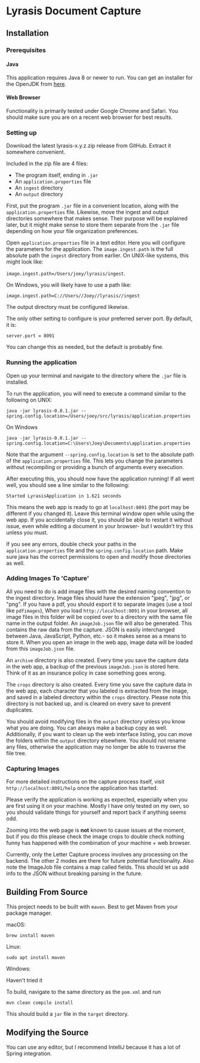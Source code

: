 # Lyrasis Document Capture
## Installation
### Prerequisites
#### Java
This application requires Java 8 or newer to run. You can get an installer for the OpenJDK from [here](https://adoptopenjdk.net). 

#### Web Browser
Functionality is primarily tested under Google Chrome and Safari. You should make sure you are on a recent web browser for best results.

### Setting up
Download the latest lyrasis-x.y.z.zip release from GitHub. Extract it somewhere convenient.

Included in the zip file are 4 files:

* The program itself, ending in `.jar`
* An `application.properties` file
* An `ingest` directory
* An `output` directory

First, put the program `.jar` file in a convenient location, along with the `application.properties` file. Likewise, move the ingest and output directories somewhere that makes sense. Their purpose will be explained later, but it might make sense to store them separate from the `.jar` file depending on how your file organization preferences.

Open `application.properties` file in a text editor. Here you will configure the parameters for the application. The `image.ingest.path` is the full absolute path the `ingest` directory from earlier. On UNIX-like systems, this might look like:

`image.ingest.path=/Users/joey/lyrasis/ingest`.
 
On Windows, you will likely have to use a path like:
 
`image.ingest.path=C://Users//Joey//lyrasis//ingest`

 
The output directory must be configured likewise.
 
The only other setting to configure is your preferred server port. By default, it is:
 
`server.port = 8091`
 
You can change this as needed, but the default is probably fine.
 
### Running the application
Open up your terminal and navigate to the directory where the `.jar` file is installed.

To run the application, you will need to execute a command similar to the following on UNIX:

`java -jar lyrasis-0.0.1.jar --spring.config.location=/Users/joey/src/lyrasis/application.properties`

On Windows

`java -jar lyrasis-0.0.1.jar --spring.config.location=C:\Users\Joey\Documents\application.properties`

Note that the argument `--spring.config.location` is set to the absolute path of the `application.properties` file. This lets you change the parameters without recompiling or providing a bunch of arguments every execution.

After executing this, you should now have the application running! If all went well, you should see a line similar to the following:

`Started LyrasisApplication in 1.621 seconds`

This means the web app is ready to go at `localhost:8091` (the port may be different if you changed it). Leave this terminal window open while using the web app. If you accidentally close it, you should be able to restart it without issue, even while editing a document in your browser- but I wouldn't try this unless you must. 

If you see any errors, double check your paths in the `application.properties` file and the `spring.config.location` path. Make sure java has the correct permissions to open and modify those directories as well.

### Adding Images To 'Capture'

All you need to do is add image files with the desired naming convention to the ingest directory. Image files should have the extension "jpeg", "jpg", or "png". If you have a pdf, you should export it to separate images (use a tool like `pdfimages`), When you load `http://localhost:8091` in your browser, all image files in this folder will be copied over to a directory with the same file name in the output folder. An `imageJob.json` file will also be generated. This contains the raw data from the capture. JSON is easily interchanged between Java, JavaScript, Python, etc.- so it makes sense as a means to store it.  When you open an image in the web app, image data will be loaded from this `imageJob.json` file.

An `archive` directory is also created. Every time you save the capture data in the web app, a backup of the previous `imageJob.json` is stored here. Think of it as an insurance policy in case something goes wrong. 

The `crops` directory is also created. Every time you save the capture data in the web app, each character that you labeled is extracted from the image, and saved in a labeled directory within the `crops` directory. Please note this directory is not backed up, and is cleared on every save to prevent duplicates.

You should avoid modifying files in the `output` directory unless you know what you are doing. You can always make a backup copy as well. Additionally, if you want to clean up the web interface listing, you can move the folders within the `output` directory elsewhere. You should not rename any files, otherwise the application may no longer be able to traverse the file tree.

### Capturing Images

For more detailed instructions on the capture process itself, visit `http://localhost:8091/help` once the application has started.

Please verify the application is working as expected, especially when you are first using it on your machine. Mostly I have only tested on my own, so you should validate things for yourself and report back if anything seems odd.

Zooming into the web page is **not** known to cause issues at the moment, but if you do this please check the image crops to double check nothing funny has happened with the combination of your machine + web browser.

Currently, only the Letter Capture process involves any processing on the backend. The other 2 modes are there for future potential functionality. Also note the ImageJob file contains a map called fields. This should let us add info to the JSON without breaking parsing in the future.

## Building From Source
This project needs to be built with `maven`. Best to get Maven from your package manager.

macOS:

`brew install maven`

Linux:

`sudo apt install maven`

Windows:

Haven't tried it

To build, navigate to the same directory as the `pom.xml` and run 

`mvn clean compile install`

This should build a `jar` file in the `target` directory.

## Modifying the Source

You can use any editor, but I recommend IntelliJ because it has a lot of Spring integration.